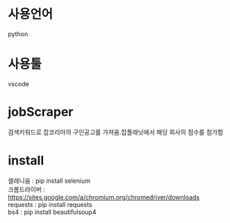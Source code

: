 # 사용언어
python

# 사용툴
vscode

# jobScraper
검색키워드로 잡코리아의 구인공고를 가져옴.잡플래닛에서 해당 회사의 점수를 첨가함

# install
셀레니움 : ﻿pip install selenium <br>
크롬드라이버 : https://sites.google.com/a/chromium.org/chromedriver/downloads <br>
requests : pip install requests <br>
bs4 : ﻿pip install beautifulsoup4

